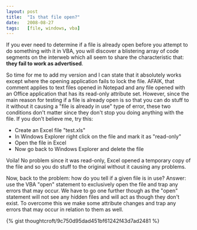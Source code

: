 ```yaml
---
layout: post
title:  "Is that file open?"
date:   2008-08-27
tags:   [file, windows, vba]
---
```


If you ever need to determine if a file is already open before you
attempt to do something with it in VBA, you will discover a blistering
array of code segments on the interweb which all seem to share the
characteristic that: **they fail to work as advertised**.

So time for me to add my version and I can state that it absolutely
works except where the opening application fails to lock the file.
AFAIK, that comment applies to text files opened in Notepad and any file
opened with an Office application that has its read-only attribute set.
However, since the main reason for testing if a file is already open is
so that you can do stuff to it without it causing a "file is already in
use" type of error, these two conditions don't matter since they don't
stop you doing anything with the file. If you don't believe me, try
this:

* Create an Excel file "test.xls"
* In Windows Explorer right click on the file and mark it as "read-only"
* Open the file in Excel
* Now go back to Windows Explorer and delete the file

Voila! No problem since it was read-only, Excel opened a temporary copy
of the file and so you do stuff to the original without it causing any
problems.

Now, back to the problem: how do you tell if a given file is in use?
Answer: use the VBA "open" statement to exclusively open the file and
trap any errors that may occur. We have to go one further though as the
"open" statement will not see any hidden files and will act as though
they don't exist. To overcome this we make some attribute changes and
trap any errors that may occur in relation to them as well.

{% gist thoughtcroft/9c750d95dad451bf61242f43d7ad2481 %}
